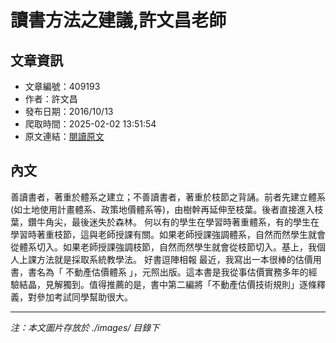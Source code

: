 # 讀書方法之建議,許文昌老師

## 文章資訊
- 文章編號：409193
- 作者：許文昌
- 發布日期：2016/10/13
- 爬取時間：2025-02-02 13:51:54
- 原文連結：[閱讀原文](https://real-estate.get.com.tw/Columns/detail.aspx?no=409193)

## 內文
善讀書者，著重於體系之建立；不善讀書者，著重於枝節之背誦。前者先建立體系(如土地使用計畫體系、政策地價體系等)，由樹幹再延伸至枝葉。後者直接進入枝葉，鑽牛角尖，最後迷失於森林。
何以有的學生在學習時著重體系，有的學生在學習時著重枝節，這與老師授課有關。如果老師授課強調體系，自然而然學生就會從體系切入。如果老師授課強調枝節，自然而然學生就會從枝節切入。基上，我個人上課方法就是採取系統教學法。
好書逗陣相報
最近，我寫出一本很棒的估價用書，書名為「
不動產估價體系
」，元照出版。這本書是我從事估價實務多年的經驗結晶，見解獨到。值得推薦的是，書中第二編將「不動產估價技術規則」逐條釋義，對參加考試同學幫助很大。

---
*注：本文圖片存放於 ./images/ 目錄下*
